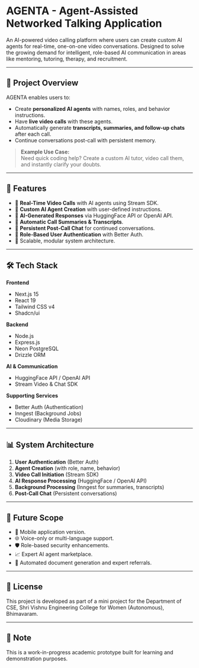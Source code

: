# AGENTA - Agent-Assisted Networked Talking Application

An AI-powered video calling platform where users can create custom AI agents for real-time, one-on-one video conversations. Designed to solve the growing demand for intelligent, role-based AI communication in areas like mentoring, tutoring, therapy, and recruitment.

---

## 📌 Project Overview

AGENTA enables users to:
- Create **personalized AI agents** with names, roles, and behavior instructions.
- Have **live video calls** with these agents.
- Automatically generate **transcripts, summaries, and follow-up chats** after each call.
- Continue conversations post-call with persistent memory.

> **Example Use Case:**  
Need quick coding help? Create a custom AI tutor, video call them, and instantly clarify your doubts.

---

## 🚀 Features

- 🔹 **Real-Time Video Calls** with AI agents using Stream SDK.
- 🔹 **Custom AI Agent Creation** with user-defined instructions.
- 🔹 **AI-Generated Responses** via HuggingFace API or OpenAI API.
- 🔹 **Automatic Call Summaries & Transcripts**.
- 🔹 **Persistent Post-Call Chat** for continued conversations.
- 🔹 **Role-Based User Authentication** with Better Auth.
- 🔹 Scalable, modular system architecture.

---

## 🛠️ Tech Stack

**Frontend**
- Next.js 15  
- React 19  
- Tailwind CSS v4  
- Shadcn/ui  

**Backend**
- Node.js  
- Express.js  
- Neon PostgreSQL  
- Drizzle ORM  

**AI & Communication**
- HuggingFace API / OpenAI API  
- Stream Video & Chat SDK  

**Supporting Services**
- Better Auth (Authentication)  
- Inngest (Background Jobs)  
- Cloudinary (Media Storage)

---

## 📊 System Architecture

1. **User Authentication** (Better Auth)
2. **Agent Creation** (with role, name, behavior)
3. **Video Call Initiation** (Stream SDK)
4. **AI Response Processing** (HuggingFace / OpenAI API)
5. **Background Processing** (Inngest for summaries, transcripts)
6. **Post-Call Chat** (Persistent conversations)

---

## 🔮 Future Scope

- 📱 Mobile application version.
- 🌐 Voice-only or multi-language support.
- 🛡️ Role-based security enhancements.
- 📈 Expert AI agent marketplace.
- 📃 Automated document generation and expert referrals.

---

## 📃 License

This project is developed as part of a mini project for the Department of CSE, Shri Vishnu Engineering College for Women (Autonomous), Bhimavaram.

---

## 📣 Note

This is a work-in-progress academic prototype built for learning and demonstration purposes.

